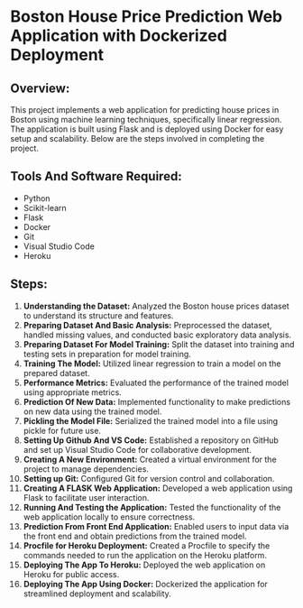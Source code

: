 # Boston House Price Prediction Web Application with Dockerized Deployment

## Overview:
This project implements a web application for predicting house prices in Boston using machine learning techniques, specifically linear regression. The application is built using Flask and is deployed using Docker for easy setup and scalability. Below are the steps involved in completing the project.

## Tools And Software Required:
- Python
- Scikit-learn
- Flask
- Docker
- Git
- Visual Studio Code
- Heroku
  
## Steps:
1. **Understanding the Dataset:** Analyzed the Boston house prices dataset to understand its structure and features.
2. **Preparing Dataset And Basic Analysis:** Preprocessed the dataset, handled missing values, and conducted basic exploratory data analysis.
3. **Preparing Dataset For Model Training:** Split the dataset into training and testing sets in preparation for model training.
4. **Training The Model:** Utilized linear regression to train a model on the prepared dataset.
5. **Performance Metrics:** Evaluated the performance of the trained model using appropriate metrics.
6. **Prediction Of New Data:** Implemented functionality to make predictions on new data using the trained model.
7. **Pickling the Model File:** Serialized the trained model into a file using pickle for future use.
8. **Setting Up Github And VS Code:** Established a repository on GitHub and set up Visual Studio Code for collaborative development.
9. **Creating A New Environment:** Created a virtual environment for the project to manage dependencies.
10. **Setting up Git:** Configured Git for version control and collaboration.
11. **Creating A FLASK Web Application:** Developed a web application using Flask to facilitate user interaction.
12. **Running And Testing the Application:** Tested the functionality of the web application locally to ensure correctness.
13. **Prediction From Front End Application:** Enabled users to input data via the front end and obtain predictions from the trained model.
14. **Procfile for Heroku Deployment:** Created a Procfile to specify the commands needed to run the application on the Heroku platform.
15. **Deploying The App To Heroku:** Deployed the web application on Heroku for public access.
16. **Deploying The App Using Docker:** Dockerized the application for streamlined deployment and scalability.



